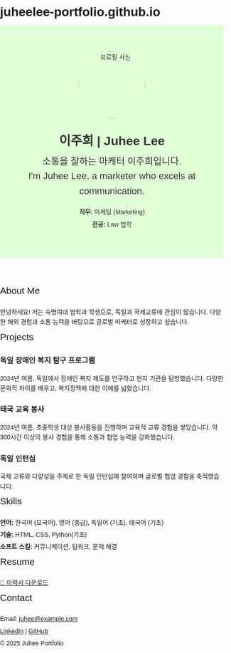 # juheelee-portfolio.github.io
<!DOCTYPE html>
<html lang="ko">
<head>
  <meta charset="UTF-8">
  <meta name="viewport" content="width=device-width, initial-scale=1.0">
  <title>이주희 포트폴리오</title>
  <style>
    body { font-family: Arial, sans-serif; margin: 0; padding: 0; line-height: 1.6; }
    header { background: #dfffd6; color: #333; padding: 60px 20px; text-align: center; }
    header img { width: 150px; height: 150px; border-radius: 50%; margin-bottom: 20px; }
    h1 { margin: 10px 0 5px; }
    h2 { margin: 5px 0 20px; font-weight: normal; }
    p { margin: 5px 0; }
  </style>
</head>
<body>

  <!-- 홈 -->
  <header>
    <img src=" ![250430 이주희님 반명함](https://github.com/user-attachments/assets/4546713c-cc2c-4ada-9d22-87db9c6123ae)
" alt="프로필 사진">
    <h1>이주희 | Juhee Lee</h1>
    <h2>소통을 잘하는 마케터 이주희입니다.<br>I'm Juhee Lee, a marketer who excels at communication.</h2>
    <p><strong>직무:</strong> 마케팅 (Marketing)</p>
    <p><strong>전공:</strong> Law 법학 </p>
  </header>

</body>
</html>

  <!-- 소개 -->
  <section>
    <h2>About Me</h2>
    <p>안녕하세요! 저는 숙명여대 법학과 학생으로, 독일과 국제교류에 관심이 많습니다.  
       다양한 해외 경험과 소통 능력을 바탕으로 글로벌 마케터로 성장하고 싶습니다.</p>
  </section>

  <!-- 프로젝트 -->
  <section>
    <h2>Projects</h2>
    <div class="project">
      <h3>독일 장애인 복지 탐구 프로그램</h3>
      <p>2024년 여름, 독일에서 장애인 복지 제도를 연구하고 현지 기관을 탐방했습니다.  
         다양한 문화적 차이를 배우고, 복지정책에 대한 이해를 넓혔습니다.</p>
    </div>
    <div class="project">
      <h3>태국 교육 봉사</h3>
      <p>2024년 여름, 초중학생 대상 봉사활동을 진행하며 교육적 교류 경험을 쌓았습니다.  
         약 300시간 이상의 봉사 경험을 통해 소통과 협업 능력을 강화했습니다.</p>
    </div>
    <div class="project">
      <h3>독일 인턴십</h3>
      <p>국제 교류와 다양성을 주제로 한 독일 인턴십에 참여하며 글로벌 협업 경험을 축적했습니다.</p>
    </div>
  </section>

  <!-- 스킬 -->
  <section>
    <h2>Skills</h2>
    <div class="skill">
      <p><strong>언어:</strong> 한국어 (모국어), 영어 (중급), 독일어 (기초), 태국어 (기초)</p>
      <p><strong>기술:</strong> HTML, CSS, Python(기초)</p>
      <p><strong>소프트 스킬:</strong> 커뮤니케이션, 팀워크, 문제 해결</p>
    </div>
  </section>

  <!-- 이력서 -->
  <section>
    <h2>Resume</h2>
    <p><a href="resume.pdf" target="_blank">📄 이력서 다운로드</a></p>
  </section>

  <!-- 연락처 -->
  <section class="contact">
    <h2>Contact</h2>
    <p>Email: <a href="mailto:juhee@example.com">juhee@example.com</a></p>
    <p><a href="https://www.linkedin.com/" target="_blank">LinkedIn</a> | 
       <a href="https://github.com/" target="_blank">GitHub</a></p>
  </section>

  <footer>
    <p>© 2025 Juhee Portfolio</p>
  </footer>

</body>
</html>

